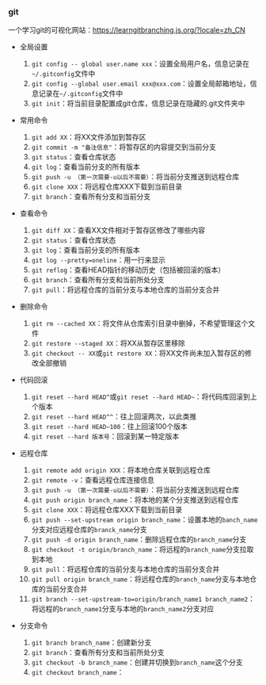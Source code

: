 ### git

一个学习git的可视化网站：https://learngitbranching.js.org/?locale=zh_CN

- 全局设置
  1. `git config -- global user.name xxx`：设置全局用户名，信息记录在`~/.gitconfig`文件中
  2. `git config --global user.email xxx@xxx.com`：设置全局邮箱地址，信息记录在`~/.gitconfig`文件中
  3. `git init`：将当前目录配置成git仓库，信息记录在隐藏的.git文件夹中
- 常用命令
  1. `git add XX`：将XX文件添加到暂存区
  2. `git commit -m "备注信息"`：将暂存区的内容提交到当前分支
  3. `git status`：查看仓库状态
  4. `git log`：查看当前分支的所有版本
  5. `git push -u （第一次需要-u以后不需要）`：将当前分支推送到远程仓库
  6. `git clone XXX`：将远程仓库XXX下载到当前目录
  7. `git branch`：查看所有分支和当前分支
- 查看命令
  1. `git diff XX`：查看XX文件相对于暂存区修改了哪些内容
  2. `git status`：查看仓库状态
  3. `git log`：查看当前分支的所有版本
  4. `git log --pretty=oneline`：用一行来显示
  5. `git reflog`：查看HEAD指针的移动历史（包括被回滚的版本）
  6. `git branch`：查看所有分支和当前所处分支
  7. `git pull`：将远程仓库的当前分支与本地仓库的当前分支合并
- 删除命令
  1. `git rm --cached XX`：将文件从仓库索引目录中删掉，不希望管理这个文件
  2. `git restore --staged XX`：将XX从暂存区里移除
  3. `git checkout -- XX`或`git restore XX`：将XX文件尚未加入暂存区的修改全部撤销
- 代码回滚
  1. `git reset --hard HEAD^`或`git reset --hard HEAD~`：将代码库回滚到上个版本
  2. `git reset --hard HEAD^^`：往上回滚两次，以此类推
  3. `git reset --hard HEAD~100`：往上回滚100个版本
  4. `git reset --hard 版本号`：回滚到某一特定版本

- 远程仓库
  1. `git remote add origin XXX`：将本地仓库关联到远程仓库
  1. `git remote -v`：查看远程仓库连接信息
  2. `git push -u （第一次需要-u以后不需要）`：将当前分支推送到远程仓库
  3. `git push origin branch_name`：将本地的某个分支推送到远程仓库
  4. `git clone XXX`：将远程仓库XXX下载到当前目录
  5. `git push --set-upstream origin branch_name`：设置本地的`banch_name`分支对应远程仓库的`branck_name`分支
  6. `git push -d origin branch_name`：删除远程仓库的`branch_name`分支
  7. `git checkout -t origin/branch_name`：将远程的`branch_name`分支拉取到本地
  8. `git pull`：将远程仓库的当前分支与本地仓库的当前分支合并
  9. `git pull origin branch_name`：将远程仓库的`branch_name`分支与本地仓库的当前分支合并
  10. `git branch --set-upstream-to=origin/branch_name1 branch_name2`：将远程的`branch_name1`分支与本地的`branch_name2`分支对应
- 分支命令
  1. `git branch branch_name`：创建新分支	 
  2. `git branch`：查看所有分支和当前所处分支
  3. `git checkout -b branch_name`：创建并切换到`branch_name`这个分支
  4. `git checkout branch_name`：

